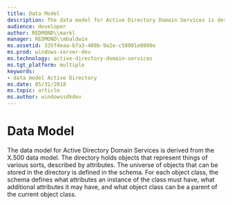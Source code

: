 ```yaml
---
title: Data Model
description: The data model for Active Directory Domain Services is derived from the X.500 data model.
audience: developer
author: REDMOND\\markl
manager: REDMOND\\mbaldwin
ms.assetid: 335f4eaa-b7a3-408b-9a2e-c58001e8000e
ms.prod: windows-server-dev
ms.technology: active-directory-domain-services
ms.tgt_platform: multiple
keywords:
- data model Active Directory
ms.date: 05/31/2018
ms.topic: article
ms.author: windowssdkdev
---
```


# Data Model

The data model for Active Directory Domain Services is derived from the X.500 data model. The directory holds objects that represent things of various sorts, described by attributes. The universe of objects that can be stored in the directory is defined in the schema. For each object class, the schema defines what attributes an instance of the class must have, what additional attributes it may have, and what object class can be a parent of the current object class.

 

 




